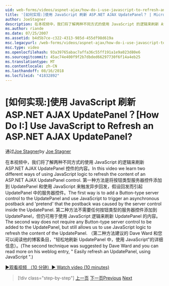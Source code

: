 ```yaml
---
uid: web-forms/videos/aspnet-ajax/how-do-i-use-javascript-to-refresh-an-aspnet-ajax-updatepanel
title: '[如何实现:]使用 JavaScript 刷新 ASP.NET AJAX UpdatePanel？ | Microsoft Docs'
author: JoeStagner
description: 在本视频中，我们将了解两种不同方式的使用 JavaScript 的逻辑来刷新 ASP.NET AJAX UpdatePanel 控件的内容。 第一种方法是添加...
ms.author: riande
ms.date: 07/25/2007
ms.assetid: b4d5b7ce-c322-4313-985d-455df98d619a
msc.legacyurl: /web-forms/videos/aspnet-ajax/how-do-i-use-javascript-to-refresh-an-aspnet-ajax-updatepanel
msc.type: video
ms.openlocfilehash: 93a39765abac7affa36c55ff191a1e9a023d80e6
ms.sourcegitcommit: 45ac74e400f9f2b7dbded66297730f6f14a4eb25
ms.translationtype: MT
ms.contentlocale: zh-CN
ms.lasthandoff: 08/16/2018
ms.locfileid: "41832892"
---
```

<a name="how-do-i-use-javascript-to-refresh-an-aspnet-ajax-updatepanel"></a><span data-ttu-id="19f83-105">[如何实现:]使用 JavaScript 刷新 ASP.NET AJAX UpdatePanel？</span><span class="sxs-lookup"><span data-stu-id="19f83-105">[How Do I:] Use JavaScript to Refresh an ASP.NET AJAX UpdatePanel?</span></span>
====================
<span data-ttu-id="19f83-106">通过[Joe Stagner](https://github.com/JoeStagner)</span><span class="sxs-lookup"><span data-stu-id="19f83-106">by [Joe Stagner](https://github.com/JoeStagner)</span></span>

<span data-ttu-id="19f83-107">在本视频中，我们将了解两种不同方式的使用 JavaScript 的逻辑来刷新 ASP.NET AJAX UpdatePanel 控件的内容。</span><span class="sxs-lookup"><span data-stu-id="19f83-107">In this video we learn two different ways of using JavaScript logic to refresh the content of an ASP.NET AJAX UpdatePanel control.</span></span> <span data-ttu-id="19f83-108">第一种方法是将按钮类型服务器控件添加到 UpdatePanel 和使用 JavaScript 来触发异步回发，假设回发而引起 UpdatePanel 中的服务器控件。</span><span class="sxs-lookup"><span data-stu-id="19f83-108">The first way is to add a Button-type server control to the UpdatePanel and use JavaScript to trigger an asynchronous postback and 'pretend' that the postback was caused by the server control inside the UpdatePanel.</span></span> <span data-ttu-id="19f83-109">第二种方法不需要任何按钮类型的服务器控件添加到 UpdatePanel，但仍可用于使用 JavaScript 逻辑来刷新 UpdatePanel 的内容。</span><span class="sxs-lookup"><span data-stu-id="19f83-109">The second way does not require any Button-type server control to be added to the UpdatePanel, but still allows us to use JavaScript logic to refresh the content of the UpdatePanel.</span></span> <span data-ttu-id="19f83-110">（第二种方法建议的 Dave Ward 和您可以阅读他的博客条目，"轻松地刷新 UpdatePanel 中，使用 JavaScript"的详细信息）。</span><span class="sxs-lookup"><span data-stu-id="19f83-110">(The second technique was suggested by Dave Ward and you can read more on his weblog entry, " Easily refresh an UpdatePanel, using JavaScript ".)</span></span>

[<span data-ttu-id="19f83-111">&#9654;观看视频 （10 分钟）</span><span class="sxs-lookup"><span data-stu-id="19f83-111">&#9654; Watch video (10 minutes)</span></span>](https://channel9.msdn.com/Blogs/ASP-NET-Site-Videos/how-do-i-use-javascript-to-refresh-an-aspnet-ajax-updatepanel)

> [!div class="step-by-step"]
> <span data-ttu-id="19f83-112">[上一页](how-do-i-build-a-custom-aspnet-ajax-server-control.md)
> [下一页](how-do-i-determine-whether-an-asynchronous-postback-has-occurred.md)</span><span class="sxs-lookup"><span data-stu-id="19f83-112">[Previous](how-do-i-build-a-custom-aspnet-ajax-server-control.md)
[Next](how-do-i-determine-whether-an-asynchronous-postback-has-occurred.md)</span></span>
